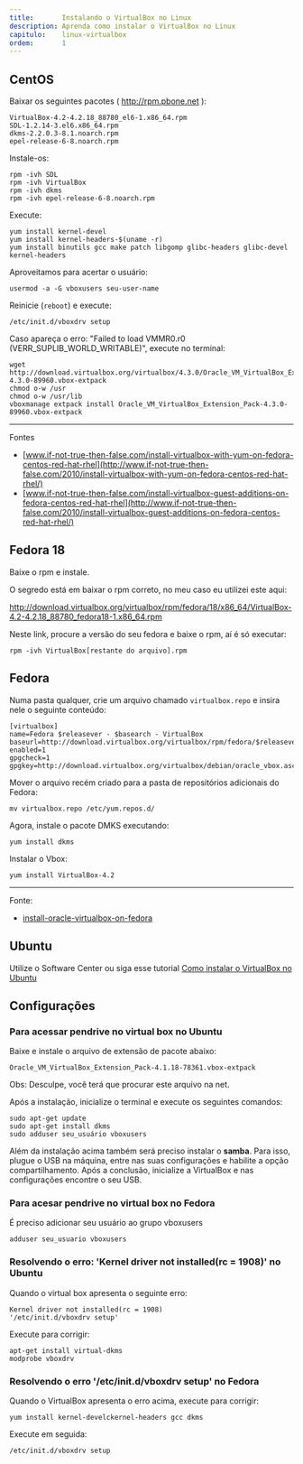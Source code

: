 ```yaml
---
title:       Instalando o VirtualBox no Linux
description: Aprenda como instalar o VirtualBox no Linux
capitulo:    linux-virtualbox
ordem:       1
---
```



CentOS
---

Baixar os seguintes pacotes ( http://rpm.pbone.net ):

    VirtualBox-4.2-4.2.18_88780_el6-1.x86_64.rpm
    SDL-1.2.14-3.el6.x86_64.rpm
    dkms-2.2.0.3-8.1.noarch.rpm
    epel-release-6-8.noarch.rpm

Instale-os:

    rpm -ivh SDL
    rpm -ivh VirtualBox
    rpm -ivh dkms
    rpm -ivh epel-release-6-8.noarch.rpm


Execute:

    yum install kernel-devel
    yum install kernel-headers-$(uname -r)
    yum install binutils gcc make patch libgomp glibc-headers glibc-devel kernel-headers


Aproveitamos para acertar o usuário:

    usermod -a -G vboxusers seu-user-name


Reinicie (`reboot`) e execute:

    /etc/init.d/vboxdrv setup


 Caso apareça o erro: "Failed to load VMMR0.r0 (VERR_SUPLIB_WORLD_WRITABLE)", execute no terminal:

    wget http://download.virtualbox.org/virtualbox/4.3.0/Oracle_VM_VirtualBox_Extension_Pack-4.3.0-89960.vbox-extpack
    chmod o-w /usr
    chmod o-w /usr/lib
    vboxmanage extpack install Oracle_VM_VirtualBox_Extension_Pack-4.3.0-89960.vbox-extpack

- - -
Fontes

- [www.if-not-true-then-false.com/install-virtualbox-with-yum-on-fedora-centos-red-hat-rhel](http://www.if-not-true-then-false.com/2010/install-virtualbox-with-yum-on-fedora-centos-red-hat-rhel/)
- [www.if-not-true-then-false.com/install-virtualbox-guest-additions-on-fedora-centos-red-hat-rhel](http://www.if-not-true-then-false.com/2010/install-virtualbox-guest-additions-on-fedora-centos-red-hat-rhel/)




Fedora 18
---

Baixe o rpm e instale.

O segredo está em baixar o rpm correto, no meu caso eu utilizei este aqui:

http://download.virtualbox.org/virtualbox/rpm/fedora/18/x86_64/VirtualBox-4.2-4.2.18_88780_fedora18-1.x86_64.rpm

Neste link, procure a versão do seu fedora e baixe o rpm, aí é só executar:

	rpm -ivh VirtualBox[restante do arquivo].rpm



Fedora
---

Numa pasta qualquer, crie um arquivo chamado `virtualbox.repo` e insira nele o seguinte conteúdo:

	[virtualbox]
	name=Fedora $releasever - $basearch - VirtualBox
	baseurl=http://download.virtualbox.org/virtualbox/rpm/fedora/$releasever/$basearch
	enabled=1
	gpgcheck=1
	gpgkey=http://download.virtualbox.org/virtualbox/debian/oracle_vbox.asc


Mover o arquivo recém criado para a pasta de repositórios adicionais do Fedora:

    mv virtualbox.repo /etc/yum.repos.d/

Agora, instale o pacote DMKS executando:

    yum install dkms

Instalar o Vbox:

    yum install VirtualBox-4.2

- - -
Fonte:
- [install-oracle-virtualbox-on-fedora](http://www.zealfortechnology.com/2012/06/install-oracle-virtualbox-on-fedora.html)



Ubuntu
---

Utilize o Software Center ou siga esse tutorial [Como instalar o VirtualBox no Ubuntu ](http://ubuntued.info/como-instalar-o-virtualbox-no-ubuntu)




Configurações
---


### Para acessar pendrive no virtual box no Ubuntu

Baixe e instale o arquivo de extensão de pacote abaixo:

    Oracle_VM_VirtualBox_Extension_Pack-4.1.18-78361.vbox-extpack

Obs: Desculpe, você terá que procurar este arquivo na net.


Após a instalação, inicialize o terminal e execute os seguintes comandos:

    sudo apt-get update
    sudo apt-get install dkms
    sudo adduser seu_usuário vboxusers

Além da instalação acima também será preciso instalar o __samba__. Para isso, plugue o USB na máquina, entre nas suas
configurações e habilite a opção compartilhamento. Após a conclusão, inicialize a VirtualBox e nas configurações encontre
o seu USB.


### Para acesar pendrive no virtual box no Fedora


É preciso adicionar seu usuário ao grupo vboxusers

    adduser seu_usuario vboxusers



### Resolvendo o erro: 'Kernel driver not installed(rc = 1908)' no Ubuntu


Quando o virtual box apresenta o seguinte erro:

    Kernel driver not installed(rc = 1908)
    '/etc/init.d/vboxdrv setup'

Execute para corrigir:

    apt-get install virtual-dkms
    modprobe vboxdrv



### Resolvendo o erro '/etc/init.d/vboxdrv setup' no Fedora


Quando o VirtualBox apresenta o erro acima, execute para corrigir:

    yum install kernel-develckernel-headers gcc dkms

Execute  em seguida:

    /etc/init.d/vboxdrv setup


<!--
Compartilhando pastas
---

https://forums.virtualbox.org/viewtopic.php?t=15868
http://www.vivaolinux.com.br/dica/Compartilhamento-de-pastas-no-VirtualBox
-->